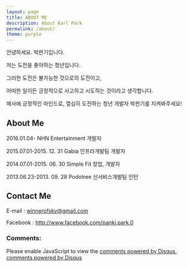 ```yaml
---
layout: page
title: ABOUT ME
description: About Karl Park
permalink: /about/
theme: purple
---
```


안녕하세요. 박판기입니다.

저는 도전을 좋아하는 청년입니다.

그러한 도전은 불가능한 것으로의 도전이고,

어떠한 일이든 긍정적으로 사고하고 시도하는 것이라고 생각합니다.

매사에 긍정적인 마인드로, 열심히 도전하는 청년 개발자 박판기를 지켜봐주세요!

## About Me
2016.01.04-                  NHN Entertainment 개발자

2015.07.01-2015. 12. 31     Gabia 인프라개발팀 개발자

2014.07.01-2015. 06. 30     Simple Fit 창업, 개발자

2013.06.23-2013. 09. 28     Podotree 신서비스개발팀 인턴

## Contact Me
E-mail : winnerofsky@gmail.com

Facebook : http://www.facebook.com/panki.park.0

### Comments:

<div id="disqus_thread"></div>
<script type="text/javascript">
  /* * * CONFIGURATION VARIABLES: EDIT BEFORE PASTING INTO YOUR WEBPAGE * * */
  var disqus_shortname = '{{site.disqushandler}}';

  /* * * DON'T EDIT BELOW THIS LINE * * */
  (function() {
      var dsq = document.createElement('script'); dsq.type = 'text/javascript'; dsq.async = true;
      dsq.src = '//' + disqus_shortname + '.disqus.com/embed.js';
      (document.getElementsByTagName('head')[0] || document.getElementsByTagName('body')[0]).appendChild(dsq);
  })();
</script>
<noscript>Please enable JavaScript to view the <a href="http://disqus.com/?ref_noscript">comments powered by Disqus.</a></noscript>
<a href="http://disqus.com" class="dsq-brlink">comments powered by <span class="logo-disqus">Disqus</span></a>
